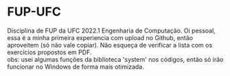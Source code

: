 # FUP-UFC
Disciplina de FUP da UFC 2022.1 Engenharia de Computação.
Oi pessoal, essa é a minha primeira experiencia com upload no Github, então aproveitem (só não vale copiar).
 Não esqueça de verificar a lista com os exercícios propostos em PDF.	
	obs: usei algumas funções da biblioteca 'system' nos códigos, então só irão funcionar no Windows de forma mais otimizada.
